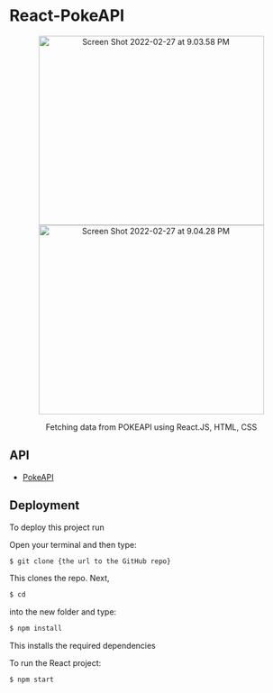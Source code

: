 # React-PokeAPI
<div align="center">
  <img src="https://live.staticflickr.com/65535/51909125460_ab0acf6b52_w.jpg" width="400" height="336" alt="Screen Shot 2022-02-27 at 9.03.58 PM">
  <img src="https://live.staticflickr.com/65535/51908498221_7584e2ef07_w.jpg" width="400" height="336" alt="Screen Shot 2022-02-27 at 9.04.28 PM">
  <p>Fetching data from POKEAPI using React.JS, HTML, CSS</p> 
</div>

## API

 - [PokeAPI](https://pokeapi.co)

## Deployment

To deploy this project run


Open your terminal and then type:
```bash
$ git clone {the url to the GitHub repo}
```
This clones the repo. Next,
```bash 
$ cd 
``` 
into the new folder and type:
```bash 
$ npm install
```
This installs the required dependencies

To run the React project:
```bash 
$ npm start
```
